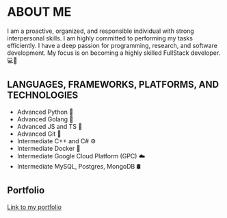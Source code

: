 # ABOUT ME
I am a proactive, organized, and responsible individual with strong interpersonal skills. I am highly committed to performing my tasks efficiently. I have a deep passion for programming, research, and software development. My focus is on becoming a highly skilled FullStack developer. 💻🚀

## LANGUAGES, FRAMEWORKS, PLATFORMS, AND TECHNOLOGIES
- Advanced Python 🐍
- Advanced Golang 🐹
- Advanced JS and TS 📜
- Advanced Git 🐙
- Intermediate C++ and C# ⚙️
- Intermediate Docker 🐳
- Intermediate Google Cloud Platform (GPC) ☁️
- Intermediate MySQL, Postgres, MongoDB 🛢️

## Portfolio
[Link to my portfolio](URL_of_your_portfolio)
